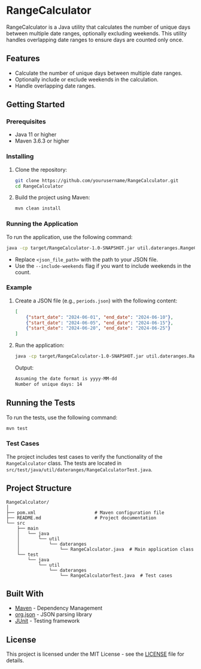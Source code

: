 # RangeCalculator

RangeCalculator is a Java utility that calculates the number of unique days between multiple date ranges, optionally excluding weekends. This utility handles overlapping date ranges to ensure days are counted only once.

## Features

- Calculate the number of unique days between multiple date ranges.
- Optionally include or exclude weekends in the calculation.
- Handle overlapping date ranges.

## Getting Started

### Prerequisites

- Java 11 or higher
- Maven 3.6.3 or higher

### Installing

1. Clone the repository:

    ```sh
    git clone https://github.com/yourusername/RangeCalculator.git
    cd RangeCalculator
    ```

2. Build the project using Maven:

    ```sh
    mvn clean install
    ```

### Running the Application

To run the application, use the following command:

```sh
java -cp target/RangeCalculator-1.0-SNAPSHOT.jar util.dateranges.RangeCalculator <json_file_path> [--include-weekends]
```

- Replace `<json_file_path>` with the path to your JSON file.
- Use the `--include-weekends` flag if you want to include weekends in the count.

### Example

1. Create a JSON file (e.g., `periods.json`) with the following content:

    ```json
    [
        {"start_date": "2024-06-01", "end_date": "2024-06-10"},
        {"start_date": "2024-06-05", "end_date": "2024-06-15"},
        {"start_date": "2024-06-20", "end_date": "2024-06-25"}
    ]
    ```

2. Run the application:

    ```sh
    java -cp target/RangeCalculator-1.0-SNAPSHOT.jar util.dateranges.RangeCalculator periods.json
    ```

    Output:

    ```sh
    Assuming the date format is yyyy-MM-dd
    Number of unique days: 14
    ```

## Running the Tests

To run the tests, use the following command:

```sh
mvn test
```

### Test Cases

The project includes test cases to verify the functionality of the `RangeCalculator` class. The tests are located in `src/test/java/util/dateranges/RangeCalculatorTest.java`.

## Project Structure

```
RangeCalculator/
│
├── pom.xml                      # Maven configuration file
├── README.md                    # Project documentation
└── src
    ├── main
    │   └── java
    │       └── util
    │           └── dateranges
    │               └── RangeCalculator.java  # Main application class
    └── test
        └── java
            └── util
                └── dateranges
                    └── RangeCalculatorTest.java  # Test cases
```

## Built With

- [Maven](https://maven.apache.org/) - Dependency Management
- [org.json](https://github.com/stleary/JSON-java) - JSON parsing library
- [JUnit](https://junit.org/junit4/) - Testing framework

## License

This project is licensed under the MIT License - see the [LICENSE](LICENSE) file for details.

